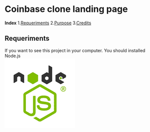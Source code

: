 # Coinbase clone landing page

**Index**
1.[Requeriments](#id1)
2.[Purpose](#id2)
3.[Credits](#id3)



## Requeriments <a name="id1"></a>

If you want to see this project in your computer. You should installed Node.js<br>
<img src="ASSETS/README_IMG/Node-js.png" href="https://nodejs.org/en/">
